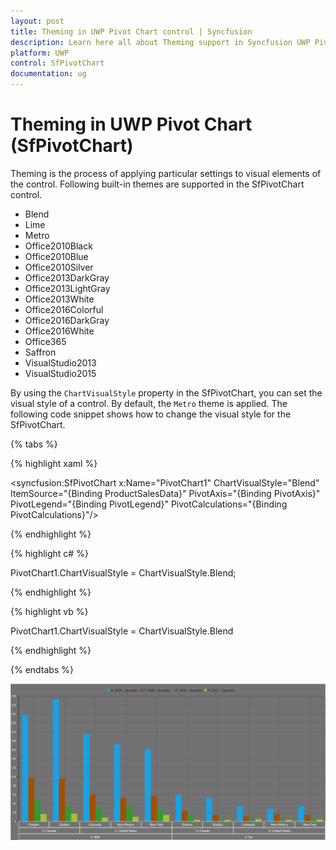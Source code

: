```yaml
---
layout: post
title: Theming in UWP Pivot Chart control | Syncfusion
description: Learn here all about Theming support in Syncfusion UWP Pivot Chart (SfPivotChart) control and more.
platform: UWP
control: SfPivotChart
documentation: ug
---
```


# Theming in UWP Pivot Chart (SfPivotChart)

Theming is the process of applying particular settings to visual elements of the control. Following built-in themes are supported in the SfPivotChart control.

* Blend
* Lime
* Metro
* Office2010Black
* Office2010Blue
* Office2010Silver
* Office2013DarkGray
* Office2013LightGray
* Office2013White
* Office2016Colorful
* Office2016DarkGray
* Office2016White
* Office365
* Saffron
* VisualStudio2013
* VisualStudio2015

By using the `ChartVisualStyle` property in the SfPivotChart, you can set the visual style of a control. By default, the `Metro` theme is applied. The following code snippet shows how to change the visual style for the SfPivotChart.

{% tabs %}

{% highlight xaml %}

<syncfusion:SfPivotChart x:Name="PivotChart1" ChartVisualStyle="Blend"
                         ItemSource="{Binding ProductSalesData}" PivotAxis="{Binding PivotAxis}"
                         PivotLegend="{Binding PivotLegend}" PivotCalculations="{Binding PivotCalculations}"/>

{% endhighlight %}

{% highlight c# %}

PivotChart1.ChartVisualStyle = ChartVisualStyle.Blend;

{% endhighlight %}

{% highlight vb %}

PivotChart1.ChartVisualStyle = ChartVisualStyle.Blend

{% endhighlight %}

{% endtabs %}

![blendTheme](Theming_images/blendTheme.png)
